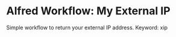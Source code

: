 Alfred Workflow: My External IP
==

Simple workflow to return your external IP address. Keyword: xip
